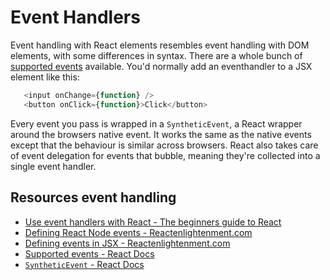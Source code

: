 # Event Handlers

Event handling with React elements resembles event handling with DOM elements, with some differences in syntax. There are a whole bunch of [supported events](https://reactjs.org/docs/events.html#supported-events) available. You'd normally add an eventhandler to a JSX element like this:

```javascript
   <input onChange={function} />
   <button onClick={function}>Click</button>
```

Every event you pass is wrapped in a `SyntheticEvent`, a React wrapper around the browsers native event. It works the same as the native events except that the behaviour is similar across browsers. React also takes care of event delegation for events that bubble, meaning they're collected into a single event handler.

## Resources event handling

- [Use event handlers with React - The beginners guide to React](https://egghead.io/lessons/egghead-use-event-handlers-with-react)
- [Defining React Node events - Reactenlightenment.com](https://www.reactenlightenment.com/react-nodes/4.7.html)
- [Defining events in JSX - Reactenlightenment.com](https://www.reactenlightenment.com/react-jsx/5.8.html)
- [Supported events - React Docs](https://reactjs.org/docs/events.html#supported-events)
- [`SyntheticEvent` - React Docs](https://reactjs.org/docs/events.html)
